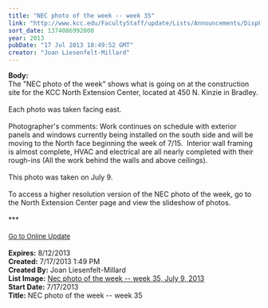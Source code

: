 ```yaml
---
title: "NEC photo of the week -- week 35"
link: "http://www.kcc.edu/FacultyStaff/update/Lists/Announcements/DispForm.aspx?ID=1168"
sort_date: 1374086992000
year: 2013
pubDate: "17 Jul 2013 18:49:52 GMT"
creator: "Joan Liesenfelt-Millard"
---
```


<div><b>Body:</b> <div class="ExternalClass8F453D044A994682AA5B1B581E6361F7">
<div>The &quot;NEC photo of the week&quot; shows what is going on at the construction site for the KCC North Extension Center, located at 450 N. Kinzie in Bradley.</div>
<div> </div>
<div>Each photo was taken facing east.</div>
<div> </div>
<div>Photographer's comments: Work continues on schedule with exterior panels and windows currently being installed on the south side and will be moving to the North face beginning the week of 7/15.  Interior wall framing is almost complete, HVAC and electrical are all nearly completed with their rough-ins (All the work behind the walls and above ceilings).</div>
<div> </div>
<div>This photo was taken on July 9. </div>
<div> </div>
<div>To access a higher resolution version of the NEC photo of the week, go to the North Extension Center page and view the slideshow of photos.</div></div>
<div> </div>
<div>***</div>
<div> </div>
<div><font size="2"><a href="http://prod.kcc.edu/FacultyStaff/update/Pages/dailyupdate.aspx">Go to Online Update</a></font></div>
<div> </div>
<div></div>
<div></div></div>
<div><b>Expires:</b> 8/12/2013</div>
<div><b>Created:</b> 7/17/2013 1:49 PM</div>
<div><b>Created By:</b> Joan Liesenfelt-Millard</div>
<div><b>List Image:</b> <a href="http://www.kcc.edu/FacultyStaff/update/PublishingImages/2013-07-09-NEC_update.jpg">Nec photo of the week -- week 35, July 9, 2013</a></div>
<div><b>Start Date:</b> 7/17/2013</div>
<div><b>Title:</b> NEC photo of the week -- week 35</div>

